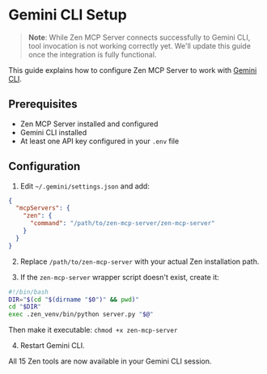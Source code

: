 # Gemini CLI Setup

> **Note**: While Zen MCP Server connects successfully to Gemini CLI, tool invocation is not working
> correctly yet. We'll update this guide once the integration is fully functional.

This guide explains how to configure Zen MCP Server to work with [Gemini CLI](https://github.com/google-gemini/gemini-cli).

## Prerequisites

- Zen MCP Server installed and configured
- Gemini CLI installed
- At least one API key configured in your `.env` file

## Configuration

1. Edit `~/.gemini/settings.json` and add:

```json
{
  "mcpServers": {
    "zen": {
      "command": "/path/to/zen-mcp-server/zen-mcp-server"
    }
  }
}
```

2. Replace `/path/to/zen-mcp-server` with your actual Zen installation path.

3. If the `zen-mcp-server` wrapper script doesn't exist, create it:

```bash
#!/bin/bash
DIR="$(cd "$(dirname "$0")" && pwd)"
cd "$DIR"
exec .zen_venv/bin/python server.py "$@"
```

Then make it executable: `chmod +x zen-mcp-server`

4. Restart Gemini CLI.

All 15 Zen tools are now available in your Gemini CLI session.
